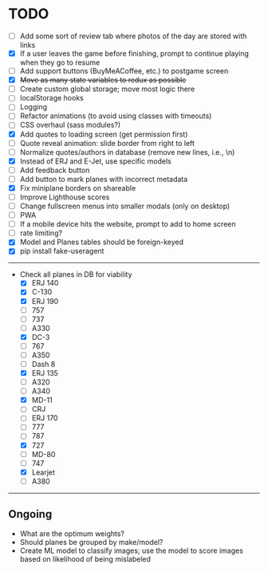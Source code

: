 # TODO

- [ ] Add some sort of review tab where photos of the day are stored with links
- [x] If a user leaves the game before finishing, prompt to continue playing when they go to resume
- [ ] Add support buttons (BuyMeACoffee, etc.) to postgame screen
- [x] ~~Move as many state variables to redux as possible~~
- [ ] Create custom global storage; move most logic there
- [ ] localStorage hooks
- [ ] Logging
- [ ] Refactor animations (to avoid using classes with timeouts)
- [ ] CSS overhaul (sass modules?)
- [x] Add quotes to loading screen (get permission first)
- [ ] Quote reveal animation: slide border from right to left
- [ ] Normalize quotes/authors in database (remove new lines, i.e., \n)
- [x] Instead of ERJ and E-Jet, use specific models
- [ ] Add feedback button
- [ ] Add button to mark planes with incorrect metadata
- [x] Fix miniplane borders on shareable
- [ ] Improve Lighthouse scores
- [ ] Change fullscreen menus into smaller modals (only on desktop)
- [ ] PWA
- [ ] If a mobile device hits the website, prompt to add to home screen
- [ ] rate limiting?
- [x] Model and Planes tables should be foreign-keyed
- [x] pip install fake-useragent

---

- Check all planes in DB for viability
  - [x] ERJ 140
  - [x] C-130
  - [x] ERJ 190
  - [ ] 757
  - [ ] 737
  - [ ] A330
  - [x] DC-3
  - [ ] 767
  - [ ] A350
  - [ ] Dash 8
  - [x] ERJ 135
  - [ ] A320
  - [ ] A340
  - [x] MD-11
  - [ ] CRJ
  - [ ] ERJ 170
  - [ ] 777
  - [ ] 787
  - [x] 727
  - [ ] MD-80
  - [ ] 747
  - [x] Learjet
  - [ ] A380

---

## Ongoing

- What are the optimum weights?
- Should planes be grouped by make/model?
- Create ML model to classify images; use the model to score images based on likelihood of being mislabeled
